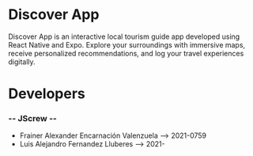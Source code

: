 # Discover App
Discover App is an interactive local tourism guide app developed using React Native and Expo. Explore your surroundings with immersive maps, receive personalized recommendations, and log your travel experiences digitally. 

# Developers

### -- JScrew --

- Frainer Alexander Encarnación Valenzuela --> 2021-0759
- Luis Alejandro Fernandez Lluberes --> 2021-
